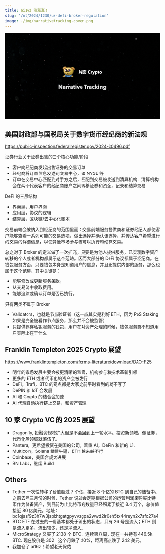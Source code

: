 ```yaml
---
title: ai16z 涨涨涨！
slug: '/nt/2024/1230/us-defi-broker-regulation'
image: ./img/narrativetracking-cover.png
---
```


![Narrative Tracking](./img/narrativetracking-cover.png "Narrative Tracking")

## 美国财政部与国税局关于数字货币经纪商的新法规

https://public-inspection.federalregister.gov/2024-30496.pdf

证券行业关于证券出售的三个核心功能/阶段
- 客户向经纪商发起出售证券的交易订单
- 经纪商将订单信息发送到交易中心，如 NYSE 等
- 订单在交易中心匹配到对手方之后，匹配到交易被发送到清算机构，清算机构会在两个代表客户的经纪商账户之间转移证券和资金，记录和结算交易

DeFi 的三层结构
- 界面层，用户界面
- 应用层，协议的逻辑
- 结算层，区块链/去中心化账本


交易前端会被纳入到经纪商的范围里面：交易前端服务提供商和证券经纪人都使客户能够查看一系列可能的交易选项，做出选择并确认该选择，并传达客户希望进行的交易的详细信息，以便其他市场参与者可以执行和结算交易。

总之对于 Broker 的定义做了一次扩充，只要是为他人提供服务，已实现数字资产转移的个人或者机构都属于这个范畴。因而大部分的 DeFi 协议都属于经纪商。在钱包服务方面，只要钱包本身是知道用户的信息，并且还提供内部的服务，那么也属于这个范畴，其中关键是：
- 能够修改或更新服务条款。
- 从交易流中收取费用。
- 能够追踪或确认订单是否已执行。

只有两类不属于 Broker
- Validators，也就是节点验证者（这一点其实是利好 ETH，因为 PoS Staking 如果是完全被看作节点服务，那么并不会被监管）
- 只提供保存私钥服务的钱包，用户在对资产处理的时候，钱包服务商不知道用户实际上在干什么

## Franklin Templeton 2025 Crypto 展望

https://www.franklintempleton.com/forms-literature/download/DAO-F25

- 明年的市场发展主要会被更清晰的监管，机构参与和技术革新引领
- 更多的 ETH 或者代币化的资产会被发行
- DeFi，Trafi，BTC 的观点都是大家之前平时看到的就不写了
- DePIN 和 IoT 会发展
- AI 和 Crypto 的结合会加速
- AI 代理自动执行链上交易，和资产管理

## 10 家 Crypto VC 的 2025 展望
- Dragonfly, 投融资规模扩大但是不会回到上一轮水平。投资新领域，像证券，代币化等领域就落伍了。
- Pantera，更希望投资在美国的公司，着重 AI，DePin 和新的 L1.
- Multicoin，Solana 继续牛逼，ETH 越来越不行
- Coinbase，美国合规大进展
- BN Labs，继续 Build


## Others
- Tether 一次性转移了价值超过 7 个亿，接近 8 个亿的 BTC 到自己的储备中。之前去年三月份的时候，Tether 说过会定期根据公司的运营利润来购买比特币作为储备资产，到目前为止比特币的数量已经积累了接近 8.4 万个，总价值接近 80 亿美元。地址：bc1qjasf9z3h7w3jspkhtgatgpyvvzgpa2wwd2lr0eh5tx44reyn2k7sfc27a4
- BTC ETF 在过去的一周基本都处于流出的状态，只有 26 号是流入；ETH 则是流入更多，流出较少，还是净流入。
- MicroStrategy 又买了 2138 个 BTC，连续第八周，现在一共持有 446.5k BTC. 现在股价是 302，这个月跌了 20%，距离高点跌了 242 美元。
- 我加仓了 ai16z！希望老天保佑
